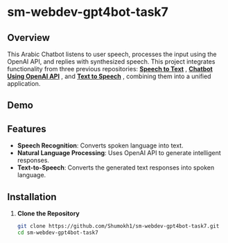 # sm-webdev-gpt4bot-task7


## Overview

This Arabic Chatbot listens to user speech, processes the input using the OpenAI API, and replies with synthesized speech. This project integrates functionality from three previous repositories: [**Speech to Text**](https://github.com/Shumokh1/sm-webdev-Speech2txt-task4)
, [**Chatbot Using OpenAI API**](https://github.com/Shumokh1/sm-webdev-chatbot-task5)
, and [**Text to Speech**](https://github.com/Shumokh1/sm-webdev-task6-text2speech)
, combining them into a unified application.

## Demo

## Features

- **Speech Recognition**: Converts spoken language into text.
- **Natural Language Processing**: Uses OpenAI API to generate intelligent responses.
- **Text-to-Speech**: Converts the generated text responses into spoken language.

## Installation

1. **Clone the Repository**

   ```bash
   git clone https://github.com/Shumokh1/sm-webdev-gpt4bot-task7.git
   cd sm-webdev-gpt4bot-task7
   ```
